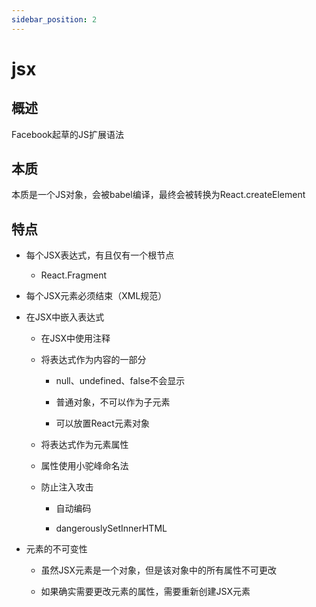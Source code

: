 ```yaml
---
sidebar_position: 2
---
```


# jsx

## 概述

Facebook起草的JS扩展语法

## 本质

本质是一个JS对象，会被babel编译，最终会被转换为React.createElement

## 特点

- 每个JSX表达式，有且仅有一个根节点

    - React.Fragment

- 每个JSX元素必须结束（XML规范）

- 在JSX中嵌入表达式

    - 在JSX中使用注释

    - 将表达式作为内容的一部分

        - null、undefined、false不会显示

        - 普通对象，不可以作为子元素

        - 可以放置React元素对象

    - 将表达式作为元素属性

    - 属性使用小驼峰命名法

    - 防止注入攻击

        - 自动编码

        - dangerouslySetInnerHTML

- 元素的不可变性

    - 虽然JSX元素是一个对象，但是该对象中的所有属性不可更改
    
    - 如果确实需要更改元素的属性，需要重新创建JSX元素